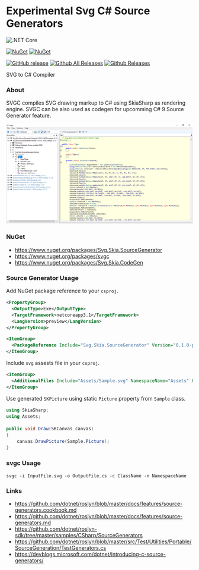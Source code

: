 # Experimental Svg C# Source Generators

![.NET Core](https://github.com/wieslawsoltes/SourceGenerators/workflows/.NET%20Core/badge.svg)

[![NuGet](https://img.shields.io/nuget/v/svg.skia.sourcegenerator.svg)](https://www.nuget.org/packages/svg.skia.sourcegenerator)
[![NuGet](https://img.shields.io/nuget/dt/svg.skia.sourcegenerator.svg)](https://www.nuget.org/packages/svg.skia.sourcegenerator)

[![GitHub release](https://img.shields.io/github/release/wieslawsoltes/sourcegenerators.svg)](https://github.com/wieslawsoltes/sourcegenerators)
[![Github All Releases](https://img.shields.io/github/downloads/wieslawsoltes/sourcegenerators/total.svg)](https://github.com/wieslawsoltes/sourcegenerators)
[![Github Releases](https://img.shields.io/github/downloads/wieslawsoltes/sourcegenerators/latest/total.svg)](https://github.com/wieslawsoltes/sourcegenerators)

SVG to C# Compiler

### About

SVGC compiles SVG drawing markup to C# using SkiaSharp as rendering engine. SVGC can be also used as codegen for upcomming C# 9 Source Generator feature.

[![Demo](images/Demo.png)](images/Demo.png)

### NuGet

* https://www.nuget.org/packages/Svg.Skia.SourceGenerator
* https://www.nuget.org/packages/svgc
* https://www.nuget.org/packages/Svg.Skia.CodeGen

### Source Generator Usage

Add NuGet package reference to your `csproj`.

```xml
<PropertyGroup>
  <OutputType>Exe</OutputType>
  <TargetFramework>netcoreapp3.1</TargetFramework>
  <LangVersion>preview</LangVersion>
</PropertyGroup>
```

```xml
<ItemGroup>
  <PackageReference Include="Svg.Skia.SourceGenerator" Version="0.1.0-preview3" />
</ItemGroup>
```

Include `svg` assests file in your `csproj`.

```xml
<ItemGroup>
  <AdditionalFiles Include="Assets/Sample.svg" NamespaceName="Assets" ClassName="Sample" />
</ItemGroup>
```

Use generated `SKPicture` using static `Picture` property from `Sample` class.

```C#
using SkiaSharp;
using Assets;

public void Draw(SKCanvas canvas)
{
    canvas.DrawPicture(Sample.Picture);
}
```

### svgc Usage

```
svgc -i InputFile.svg -o OutputFile.cs -c ClassName -n NamespaceName
```

### Links

* https://github.com/dotnet/roslyn/blob/master/docs/features/source-generators.cookbook.md
* https://github.com/dotnet/roslyn/blob/master/docs/features/source-generators.md
* https://github.com/dotnet/roslyn-sdk/tree/master/samples/CSharp/SourceGenerators
* https://github.com/dotnet/roslyn/blob/master/src/Test/Utilities/Portable/SourceGeneration/TestGenerators.cs
* https://devblogs.microsoft.com/dotnet/introducing-c-source-generators/
